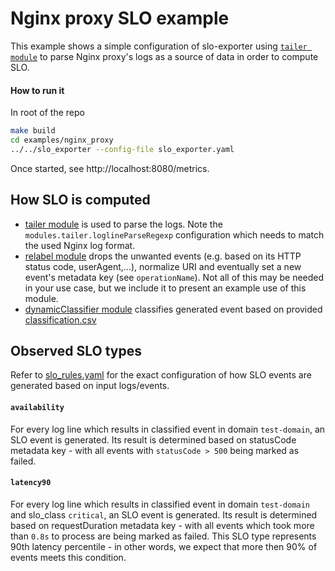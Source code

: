 # Nginx proxy SLO example

This example shows a simple configuration of slo-exporter using
[`tailer module`](/docs/modules/tailer.md) to parse
Nginx proxy's logs as a source of data in order to compute SLO.

#### How to run it
In root of the repo
```bash
make build
cd examples/nginx_proxy
../../slo_exporter --config-file slo_exporter.yaml
```
Once started, see http://localhost:8080/metrics.

## How SLO is computed
- [tailer module](/docs/modules/tailer.md) is used to parse the logs. Note the `modules.tailer.loglineParseRegexp` configuration which needs to match the used Nginx log format.
- [relabel module](/docs/modules/relabel.md) drops the unwanted events (e.g. based on its HTTP status code, userAgent,...), normalize URI and eventually set a new event's metadata key (see `operationName`). Not all of this may be needed in your use case, but we include it to present an example use of this module.
- [dynamicClassifier module](/docs/modules/dynamicClassifier.md) classifies generated event based on provided [classification.csv](./classification.csv)

## Observed SLO types
Refer to [slo_rules.yaml](./slo_rules.yaml) for the exact configuration of how SLO events are generated based on input logs/events.

#### `availability`
For every log line which results in classified event in domain `test-domain`, an SLO event is generated. Its result is determined based on statusCode metadata key - with all events with `statusCode > 500` being marked as failed.


#### `latency90`
For every log line which results in classified event in domain `test-domain` and slo_class `critical`, an SLO event is generated. Its result is determined based on requestDuration metadata key - with all events which took more than `0.8s` to process are being marked as failed. This SLO type represents 90th latency percentile - in other words, we expect that more then 90% of events meets this condition.